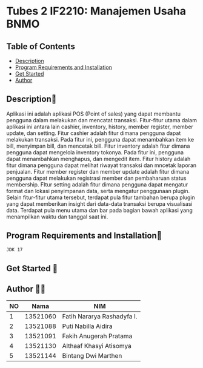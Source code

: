 # Tubes 2 IF2210: Manajemen Usaha BNMO

## Table of Contents

- [Description](#description)
- [Program Requirements and Installation](#program-requirements-and-installation)
- [Get Started](#get-started-)
- [Author](#author-)

## Description🚀
Aplikasi ini adalah aplikasi POS (Point of sales) yang dapat membantu pengguna dalam melakukan dan mencatat transaksi. Fitur-fitur utama dalam aplikasi ini antara lain cashier, inventory, history, member register, member update, dan setting. Fitur cashier adalah fitur dimana pengguna dapat melakukan transaksi. Pada fitur ini, pengguna dapat menambahkan item ke bill, menyimpan bill, dan mencetak bill. Fitur inventory adalah fitur dimana pengguna dapat mengelola inventory tokonya. Pada fitur ini, pengguna dapat menambahkan menghapus, dan mengedit item. Fitur history adalah fitur dimana pengguna dapat melihat riwayat transaksi dan mncetak laporan penjualan. Fitur member register dan member update adalah fitur dimana pengguna dapat melakukan registrasi member dan pembaharuan status membership. FItur setting adalah fitur dimana pengguna dapat mengatur format dan lokasi  penyimpanan data, serta mengatur penggunaan plugin.
Selain fitur-fitur utama tersebut, terdapat pula fitur tambahan berupa plugin yang dapat memberikan insight dari data-data transaksi berupa visualisasi data. Terdapat pula menu utama dan bar pada bagian bawah aplikasi yang menampilkan waktu dan tanggal saat ini. 

## Program Requirements and Installation🔧

```markdown
JDK 17

```

## Get Started 🏁

## Author 🧑‍💻
| NO | Nama | NIM|
|---|---|---|
| 1 |13521060 | Fatih Nararya Rashadyfa I. |
|2 | 13521088 | Puti Nabilla Aidira|
|3| 13521091 | Fakih Anugerah Pratama|
|4| 13521130 | Althaaf Khasyi Atisomya|
|5|13521144 | Bintang Dwi Marthen|
